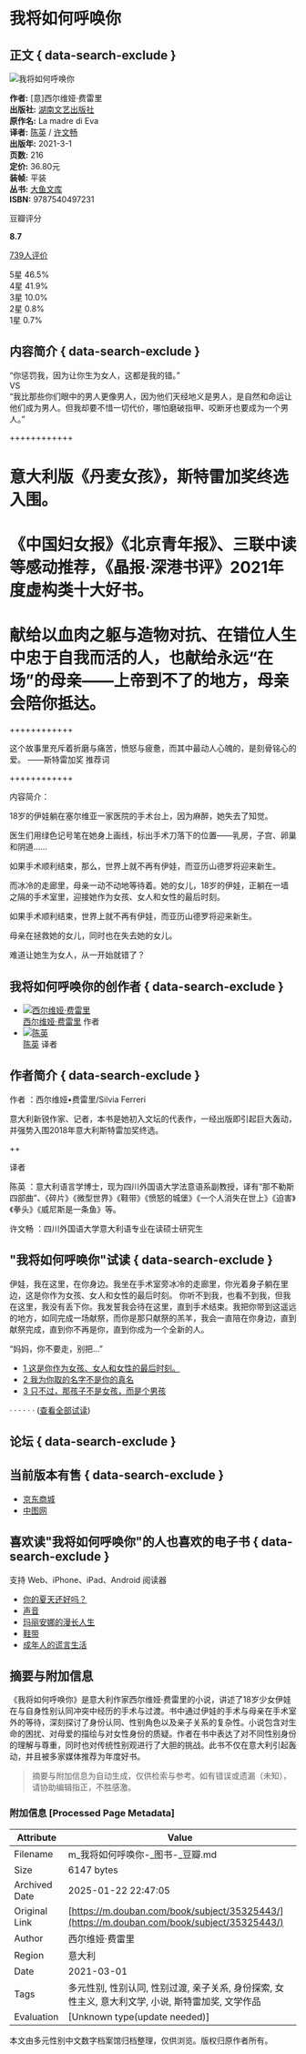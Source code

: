 # 我将如何呼唤你

## 正文 { data-search-exclude }


![我将如何呼唤你](https://img3.doubanio.com/view/subject/s/public/s33803662.jpg)

**作者:** [意]西尔维娅·费雷里  
**出版社:** [湖南文艺出版社](https://book.douban.com/press/2146)  
**原作名:** La madre di Eva  
**译者:** [陈英](https://book.douban.com/author/4610505/) / [许文畅](https://book.douban.com/author/4610504/)  
**出版年:** 2021-3-1  
**页数:** 216  
**定价:** 36.80元  
**装帧:** 平装  
**丛书:** [大鱼文库](https://book.douban.com/series/37140)  
**ISBN:** 9787540497231

豆瓣评分

**8.7**

[739人评价](https://book.douban.com/subject/35325443/comments/)

5星 46.5%  
4星 41.9%  
3星 10.0%  
2星 0.8%  
1星 0.7%  

## 内容简介  { data-search-exclude }

“你惩罚我，因为让你生为女人，这都是我的错。”  
VS  
“我比那些你们眼中的男人更像男人，因为他们天经地义是男人，是自然和命运让他们成为男人。但我却要不惜一切代价，哪怕磨破指甲、咬断牙也要成为一个男人。”

++++++++++++

# 意大利版《丹麦女孩》，斯特雷加奖终选入围。

# 《中国妇女报》《北京青年报》、三联中读等感动推荐，《晶报·深港书评》2021年度虚构类十大好书。

# 献给以血肉之躯与造物对抗、在错位人生中忠于自我而活的人，也献给永远“在场”的母亲——上帝到不了的地方，母亲会陪你抵达。

++++++++++++

这个故事里充斥着折磨与痛苦，愤怒与疲惫，而其中最动人心魄的，是刻骨铭心的爱。 ——斯特雷加奖 推荐词

++++++++++++

内容简介：

18岁的伊娃躺在塞尔维亚一家医院的手术台上，因为麻醉，她失去了知觉。

医生们用绿色记号笔在她身上画线，标出手术刀落下的位置——乳房，子宫、卵巢和阴道……

如果手术顺利结束，那么，世界上就不再有伊娃，而亚历山德罗将迎来新生。

而冰冷的走廊里，母亲一动不动地等待着。她的女儿，18岁的伊娃，正躺在一墙之隔的手术室里，迎接她作为女孩、女人和女性的最后时刻。

如果手术顺利结束，世界上就不再有伊娃，而亚历山德罗将迎来新生。

母亲在拯救她的女儿，同时也在失去她的女儿。

难道让她生为女人，从一开始就错了？

## 我将如何呼唤你的创作者  { data-search-exclude }

- [![西尔维娅·费雷里](https://img1.doubanio.com/f/vendors/8dd0c794499fe925ae2ae89ee30cd225750457b4/pics/personage-default-medium.png)](https://book.douban.com/author/4612710/ "西尔维娅·费雷里")  
  [西尔维娅·费雷里](https://book.douban.com/author/4612710/ "西尔维娅·费雷里") 作者
- [![陈英](https://img9.doubanio.com/view/personage/m/public/2c3bc19773064e824366d667fa1a05a5.jpg)](https://book.douban.com/author/4610505/ "陈英")  
  [陈英](https://book.douban.com/author/4610505/ "陈英") 译者

## 作者简介  { data-search-exclude }

作者 ：西尔维娅•费雷里/Silvia Ferreri

意大利新锐作家、记者，本书是她初入文坛的代表作，一经出版即引起巨大轰动，并强势入围2018年意大利斯特雷加奖终选。

++

译者

陈英 ：意大利语言学博士，现为四川外国语大学法意语系副教授，译有“那不勒斯四部曲”、《碎片》《微型世界》《鞋带》《愤怒的城堡》《一个人消失在世上》《迫害》《拳头》《威尼斯是一条鱼》等。

许文畅 ：四川外国语大学意大利语专业在读硕士研究生

## "我将如何呼唤你"试读  { data-search-exclude }

伊娃，我在这里，在你身边。我坐在手术室旁冰冷的走廊里，你光着身子躺在里边，这是你作为女孩、女人和女性的最后时刻。 你听不到我，也看不到我，但我在这里，我没有丢下你。我发誓我会待在这里，直到手术结束。我把你带到这遥远的地方，如同完成一场献祭，而你是那只献祭的羔羊，我会一直陪在你身边，直到献祭完成，直到你不再是你，直到你成为一个全新的人。 

“妈妈，你不要走，别把…”

- [1 这是你作为女孩、女人和女性的最后时刻。](https://book.douban.com/reading/102498250/)
- [2 我为你取的名字不是你的真名](https://book.douban.com/reading/102498295/)
- [3 只不过，那孩子不是女孩，而是个男孩](https://book.douban.com/reading/102498306/)

· · · · · · ([查看全部试读](https://book.douban.com/subject/35325443/reading/))

## 论坛  { data-search-exclude }

## 当前版本有售  { data-search-exclude }

- [京东商城](https://book.douban.com/link2/?lowest=1800&pre=0&vendor=jingdong&srcpage=subject&price=1839&pos=1&url=https%3A%2F%2Funion-click.jd.com%2Fjdc%3Fe%3D%26p%3DJF8BAZ0JK1olXwIAVF5cD00RA18IGVsXXAUDV24ZVxNJXF9RXh5UHw0cSgUFVx1AVzAXQA4KD1heSgYYXBcIWipURlVXB0IOAgA4SjUSVzQISBtCOk13UTwjfzlABwpwdVldGU9cIhwNQUt3YzlWbF0SNRFCWCokdClgSghKbzJtBWJhNBgrehFyYSZwXSxwLWNlDS4UfxMWZA0JZxt2FVxmNhcpTih-ez98QSxCKX9QMikECBVgahNtYD1pI1FdMz40VR5VYzdeQyx2Oll1CzY5fzhCRBhsb08XKDYCJC4hYCNfUwxueVJiNAACVw0uVUNBD2M4HF4SWwELV1ltCE8WB2s4K1sUbVRsjOjr0O6mH7uilI6dyjYAVF9cDUsfBGwJK1sTXwYAU19dC0sSCmc4G1MRbd-C44j_mpKJibqAjGslbQUyZG5dC3sUMzFmGggQCgEAUVwzVElCWGoKRx97XQMCVF5dDksfM20JGlkXbTYyAgA4SjUSVzQISBtCOk13UTwjfzlABwpwdVldGU9cIhwNQUt3YzlWbF0SNTYHZA&cntvendor=2&srcsubj=35325443&type=bkbuy&subject=35325443)
- [中图网](https://book.douban.com/link2/?lowest=1800&pre=0&vendor=bookschina&srcpage=subject&price=1800&pos=2&url=http%3A%2F%2Fwww.bookschina.com%2Funion%2Fubook.asp%3Fadservice%3D354872%26tourl%3Dhttp%3A%2F%2Fwww.bookschina.com%2F8512699.htm&cntvendor=2&srcsubj=35325443&type=bkbuy&subject=35325443)

## 喜欢读"我将如何呼唤你"的人也喜欢的电子书  { data-search-exclude }

支持 Web、iPhone、iPad、Android 阅读器

- [你的夏天还好吗？](https://read.douban.com/ebook/132463460/)
- [声音](https://read.douban.com/ebook/479878208/)
- [玛丽安娜的漫长人生](https://read.douban.com/ebook/484194770/)
- [鞋带](https://read.douban.com/ebook/144750906/)
- [成年人的谎言生活](https://read.douban.com/ebook/328211015/)
<!-- tcd_original_link https://m.douban.com/book/subject/35325443/ -->


## 摘要与附加信息

<!-- tcd_abstract -->
《我将如何呼唤你》是意大利作家西尔维娅·费雷里的小说，讲述了18岁少女伊娃在与自身性别认同冲突中经历的手术与过渡。书中通过伊娃的手术与母亲在手术室外的等待，深刻探讨了身份认同、性别角色以及亲子关系的复杂性。小说包含对生命的困扰、对母爱的描绘与对女性身份的质疑。作者在书中表达了对不同性别身份的理解与尊重，同时也对传统性别观进行了大胆的挑战。此书不仅在意大利引起轰动，并且被多家媒体推荐为年度好书。
<!-- tcd_abstract_end -->

> 摘要与附加信息为自动生成，仅供检索与参考。如有错误或遗漏（未知），请协助编辑指正，不胜感激。

### 附加信息 [Processed Page Metadata]

| Attribute       | Value                                  |
|-----------------|----------------------------------------|
| Filename        | m_我将如何呼唤你-_图书-_豆瓣.md                             |
| Size            | 6147 bytes                           |
| Archived Date   | 2025-01-22 22:47:05                             |
| Original Link   | [https://m.douban.com/book/subject/35325443/](https://m.douban.com/book/subject/35325443/)                       |
| Author          | 西尔维娅·费雷里                               |
| Region          | 意大利                               |
| Date            | 2021-03-01                                 |
| Tags            | 多元性别, 性别认同, 性别过渡, 亲子关系, 身份探索, 女性主义, 意大利文学, 小说, 斯特雷加奖, 文学作品                                 |
| Evaluation            | [Unknown type(update needed)]                                 |
<!-- tcd_table_end -->

本文由多元性别中文数字档案馆归档整理，仅供浏览。版权归原作者所有。
